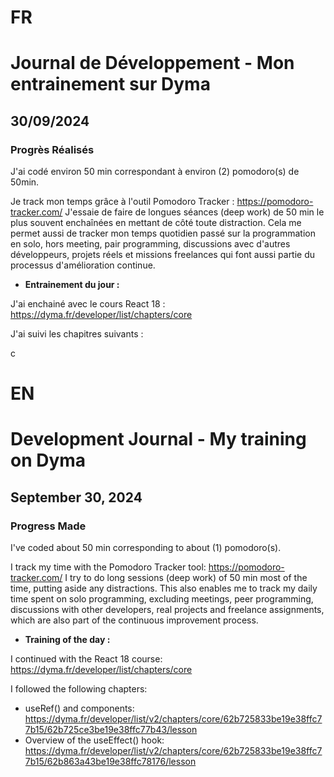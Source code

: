 # FR

# Journal de Développement - Mon entrainement sur Dyma

## 30/09/2024

### Progrès Réalisés

J'ai codé environ 50 min correspondant à environ (2) pomodoro(s) de 50min.

Je track mon temps grâce à l'outil Pomodoro Tracker : https://pomodoro-tracker.com/
J'essaie de faire de longues séances (deep work) de 50 min le plus souvent enchaînées en mettant de côté toute distraction.
Cela me permet aussi de tracker mon temps quotidien passé sur la programmation en solo, hors meeting, pair programming, discussions avec d'autres développeurs, projets réels et missions freelances qui font aussi partie du processus d'amélioration continue.

- **Entrainement du jour :**

J'ai enchainé avec le cours React 18 : https://dyma.fr/developer/list/chapters/core

J'ai suivi les chapitres suivants :

c

# EN

# Development Journal - My training on Dyma

## September 30, 2024

### Progress Made

I've coded about 50 min corresponding to about (1) pomodoro(s).

I track my time with the Pomodoro Tracker tool: https://pomodoro-tracker.com/ I try to do long sessions (deep work) of 50 min most of the time, putting aside any distractions. This also enables me to track my daily time spent on solo programming, excluding meetings, peer programming, discussions with other developers, real projects and freelance assignments, which are also part of the continuous improvement process.

- **Training of the day :**

I continued with the React 18 course: https://dyma.fr/developer/list/chapters/core

I followed the following chapters:

- useRef() and components: https://dyma.fr/developer/list/v2/chapters/core/62b725833be19e38ffc77b15/62b725ce3be19e38ffc77b43/lesson
- Overview of the useEffect() hook: https://dyma.fr/developer/list/v2/chapters/core/62b725833be19e38ffc77b15/62b863a43be19e38ffc78176/lesson
